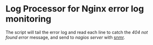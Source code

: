 Log Processor for Nginx error log monitoring
============================================
The script will tail the error log and read each line to catch the *404 not found error* message, and send to *nagios server* with [snmr](https://github.com/cloved/SimpleNagiosMessageReciever).
